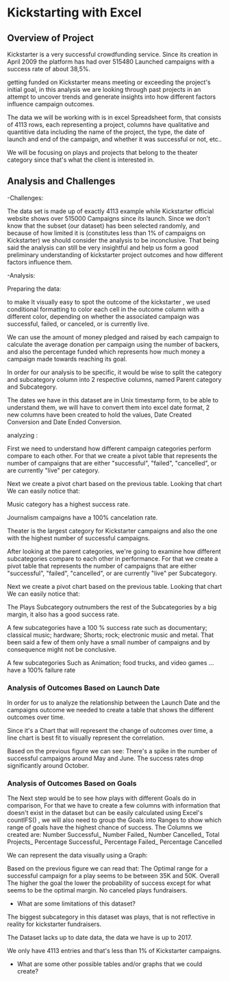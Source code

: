 # Kickstarting with Excel

## Overview of Project

Kickstarter is a very successful crowdfunding service. Since its creation in April 2009 the platform has had over 515480 Launched campaigns with a success rate of about 38,5%.

getting funded on Kickstarter means meeting or exceeding the project's initial goal, in this analysis we are looking through past projects in an attempt to uncover trends and generate insights into how different factors influence campaign outcomes.

The data we will be working with is in excel Spreadsheet form, that consists of 4113 rows, each representing a project, columns have qualitative and quantitive data including the name of the project, the type, the date of launch and end of the campaign, and whether it was successful or not, etc..

We will be focusing on plays and projects that belong to the theater category since that's what the client is interested in.




## Analysis and Challenges

-Challenges:

The data set is made up of exactly 4113 example while Kickstarter official website shows over 515000 Campaigns since its launch. Since we don't know that the subset (our dataset) has been selected randomly, and because of how limited it is (constitutes less than 1% of campaigns on Kickstarter) we should consider the analysis to be inconclusive.
 That being said the analysis can still be very insightful and help us form a good preliminary understanding of kickstarter project outcomes and how different factors influence them.

-Analysis:

 Preparing the data: 

to make It visually easy to spot the outcome of the kickstarter , we used conditional formatting to color each cell in the outcome column with a different color, depending on whether the associated campaign was successful, failed, or canceled, or is currently live.


We can use the amount of money pledged and raised by each campaign to calculate the average donation per campaign using the number of backers, and also the percentage funded which represents how much money a campaign made towards reaching its goal.

In order for our analysis to be specific, it would be wise to split the category and subcategory column into 2 respective columns, named Parent category and Subcategory.



The dates we have in this dataset are in Unix timestamp form, to be able to understand them, we will have to convert them into excel date format, 2 new columns have been created to hold the values, Date Created Conversion and Date Ended Conversion.

analyzing :

First we need to understand how different campaign categories perform compare to each other. For that we create a pivot table that represents the number of campaigns that are either "successful", "failed", "cancelled", or are currently "live" per category.




Next we create a pivot chart based on the previous table.
Looking that chart We can easily notice that:


 Music category has a highest success rate.

 Journalism campaigns have a 100% cancelation rate.

 Theater is the largest category for Kickstarter campaigns and also the one with the highest number of successful campaigns.




After looking at the parent categories, we're going to examine how different subcategories compare to each other in performance. For that we create a pivot table that represents the number of campaigns that are either "successful", "failed", "cancelled", or are currently "live" per Subcategory. 



Next we create a pivot chart based on the previous table.
Looking that chart We can easily notice that:


The Plays Subcategory outnumbers the rest of the Subcategories by a big margin, it also has a good success rate.

A few subcategories have a 100 % success rate such as documentary; classical music; hardware; Shorts; rock; electronic music and metal. That been said a few of them only have a small number of campaigns and by consequence might not be conclusive.

A few subcategories Such as Animation; food trucks, and video games ... have a 100% failure rate




### Analysis of Outcomes Based on Launch Date 

In order for us to analyze the relationship between the Launch Date and the campaigns outcome we needed to create a table that shows the different outcomes over time. 


Since it's a Chart that will represent the change of outcomes over time, a line chart is best fit to visually represent the correlation.




Based on the previous figure we can see: 
There's a spike in the number of successful campaigns around May and June.
The success rates drop significantly around October.

### Analysis of Outcomes Based on Goals
The Next step would be to see how plays with different Goals do in comparison, For that we have to create a few columns with information that doesn't exist in the dataset but can be easily calculated using Excel's countIFS() , we will also need to group the Goals into Ranges to show which range of goals have the highest chance of success. 
The Columns we created are:
Number Successful_ Number Failed_ Number Cancelled_ Total Projects_ Percentage Successful_ Percentage Failed_ Percentage Cancelled

We can represent the data visually using a Graph:

Based on the previous figure we can read that:
The Optimal range for a successful campaign for a play seems to be between 35K and 50K.
Overall The higher the goal the lower the probability of success except for what seems to be the optimal margin. 
No canceled plays fundraisers.

- What are some limitations of this dataset?

The biggest subcategory in this dataset was plays, that is not reflective in reality for kickstarter fundraisers.

The Dataset lacks up to date data, the data we have is up to 2017.

We only have 4113 entries and that's less than 1% of Kickstarter campaigns.
- What are some other possible tables and/or graphs that we could create?
